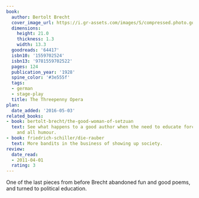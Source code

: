 ```yaml
---
book:
  author: Bertolt Brecht
  cover_image_url: https://i.gr-assets.com/images/S/compressed.photo.goodreads.com/books/1223648115l/64417.jpg
  dimensions:
    height: 21.0
    thickness: 1.3
    width: 13.3
  goodreads: '64417'
  isbn10: '1559702524'
  isbn13: '9781559702522'
  pages: 124
  publication_year: '1928'
  spine_color: '#3e555f'
  tags:
  - german
  - stage-play
  title: The Threepenny Opera
plan:
  date_added: '2016-05-03'
related_books:
- book: bertolt-brecht/the-good-woman-of-setzuan
  text: See what happens to a good author when the need to educate forces out any
    and all humour.
- book: friedrich-schiller/die-rauber
  text: More bandits in the business of showing up society.
review:
  date_read:
  - 2011-04-01
  rating: 3
---
```


One of the last pieces from before Brecht abandoned fun and good poems, and turned to political education.
